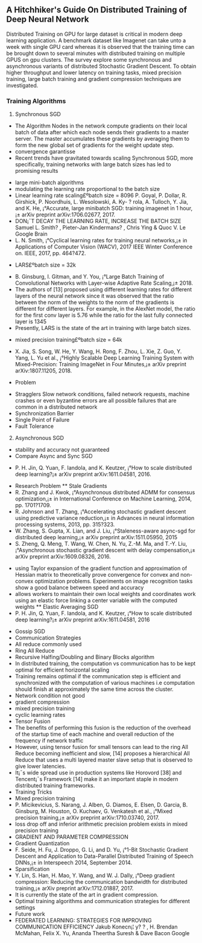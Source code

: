 ## A Hitchhiker's Guide On Distributed Training of Deep Neural Network
Distributed Training on GPU for large dataset is critical in modern deep learning application. A benchmark dataset like Imagenet can take unto a week with single GPU card whereas it is observed that the training time can be brought down to several minutes with distributed training on multiple GPUS on gpu clusters. The survey explore some synchronous and asynchronous variants of distributed Stochastic Gradient Descent. To obtain higher throughput and lower latency on training tasks, mixed precision training, large batch training and gradient compression techniques are investigated.


### Training Algorithms
1. Synchronous SGD
* The Algorithm
  Nodes in the network compute gradients on their local batch of data after which each node sends their gradients to a master server. The master accumulates these gradients by averaging them to form the new global set of gradients for the weight update step.
* convergence garantisse
* Recent trends have gravitated towards scaling Synchronous SGD, more specifically, training networks with large batch sizes has led to promising results
- large mini-batch algorithms
- modulating the learning rate proportional to the batch size
- Linear learning rate scaling£ºbatch size = 8096
  P. Goyal, P. Dollar, R. Girshick, P. Noordhuis, L. Wesolowski, A. Ky- ? rola, A. Tulloch, Y. Jia, and K. He, ¡°Accurate, large minibatch SGD: training imagenet in 1 hour,¡± arXiv preprint arXiv:1706.02677, 2017.
- DON¡¯T DECAY THE LEARNING RATE, INCREASE THE BATCH SIZE Samuel L. Smith? , Pieter-Jan Kindermans? , Chris Ying & Quoc V. Le Google Brain
- L. N. Smith, ¡°Cyclical learning rates for training neural networks,¡± in Applications of Computer Vision (WACV), 2017 IEEE Winter Conference on. IEEE, 2017, pp. 464?472.
* LARS£ºbatch size = 32k
- B. Ginsburg, I. Gitman, and Y. You, ¡°Large Batch Training of Convolutional Networks with Layer-wise Adaptive Rate Scaling,¡± 2018.
- The authors of [13] proposed using different learning rates for different layers of the neural network since it was observed that the ratio between the norm of the weights to the norm of the gradients is different for different layers. For example, in the AlexNet model, the ratio for the first conv layer is 5.76 while the ratio for the last fully connected layer is 1345
- Presently, LARS is the state of the art in training with large batch sizes.
* mixed precision training£ºbatch size = 64k
- X. Jia, S. Song, W. He, Y. Wang, H. Rong, F. Zhou, L. Xie, Z. Guo, Y. Yang, L. Yu et al., ¡°Highly Scalable Deep Learning Training System with Mixed-Precision: Training ImageNet in Four Minutes,¡± arXiv preprint arXiv:1807.11205, 2018.
* Problem
- Stragglers
  Slow network conditions, failed network requests, machine crashes or even byzantine errors are all possible failures that are common in a distributed network
- Synchronization Barrier
- Single Point of Failure
- Fault Tolerance
2. Asynchronous SGD
* stability and accuracy not guaranteed
* Compare Async and Sync SGD
- P. H. Jin, Q. Yuan, F. Iandola, and K. Keutzer, ¡°How to scale distributed deep learning?¡± arXiv preprint arXiv:1611.04581, 2016.
* Research Problem
** Stale Gradients
* R. Zhang and J. Kwok, ¡°Asynchronous distributed ADMM for consensus optimization,¡± in International Conference on Machine Learning, 2014, pp. 1701?1709.
* R. Johnson and T. Zhang, ¡°Accelerating stochastic gradient descent using predictive variance reduction,¡± in Advances in neural information processing systems, 2013, pp. 315?323.
* W. Zhang, S. Gupta, X. Lian, and J. Liu, ¡°Staleness-aware async-sgd for distributed deep learning,¡± arXiv preprint arXiv:1511.05950, 2015
* S. Zheng, Q. Meng, T. Wang, W. Chen, N. Yu, Z.-M. Ma, and T.-Y. Liu, ¡°Asynchronous stochastic gradient descent with delay compensation,¡± arXiv preprint arXiv:1609.08326, 2016.
- using Taylor expansion of the gradient function and approximation of Hessian matrix to theoretically prove convergence for convex and non-convex optimization problems. Experiments on image recognition tasks show a good balance between speed and accuracy
- allows workers to maintain their own local weights and coordinates work using an elastic force linking a center variable with the computed weights
** Elastic Averaging SGD
- P. H. Jin, Q. Yuan, F. Iandola, and K. Keutzer, ¡°How to scale distributed deep learning?¡± arXiv preprint arXiv:1611.04581, 2016
* Gossip SGD
* Communication Strategies
* All reduce commonly used
* Ring All Reduce
* Recursive Halfing/Doubling and Binary Blocks algorithm
* In distributed training, the computation vs communication has to be kept optimal for efficient horizontal scaling
* Training remains optimal if the communication step is efficient and synchronized with the computation of various machines i.e computation should finish at approximately the same time across the cluster.
* Network condition not good
* gradient compression
* mixed precision training
* cyclic learning rates
* Tensor Fusion
* The benefits of performing this fusion is the reduction of the overhead of the startup time of each machine and overall reduction of the frequency if network traffic
* However, using tensor fusion for small tensors can lead to the ring All Reduce becoming inefficient and slow, [14] proposes a hierarchical All Reduce that uses a multi layered master slave setup that is observed to give lower latencies.
* It¡¯s wide spread use in production systems like Horovord [38] and Tencent¡¯s Framework [14] make it an important staple in modern distributed training frameworks.
* Training Tricks
* Mixed precision training
* P. Micikevicius, S. Narang, J. Alben, G. Diamos, E. Elsen, D. Garcia, B. Ginsburg, M. Houston, O. Kuchaev, G. Venkatesh et al., ¡°Mixed precision training,¡± arXiv preprint arXiv:1710.03740, 2017.
* loss drop off and inferior arithmetic precision problem exists in mixed precision training
* GRADIENT AND PARAMETER COMPRESSION
* Gradient Quantization
* F. Seide, H. Fu, J. Droppo, G. Li, and D. Yu, ¡°1-Bit Stochastic Gradient Descent and Application to Data-Parallel Distributed Training of Speech DNNs,¡± in Interspeech 2014, September 2014.
* Sparsification
* Y. Lin, S. Han, H. Mao, Y. Wang, and W. J. Dally, ¡°Deep gradient compression: Reducing the communication bandwidth for distributed training,¡± arXiv preprint arXiv:1712.01887, 2017.
* It is currently the state of the art in gradient compression.
* Optimal training algorithms and communication strategies for different settings
* Future work
* FEDERATED LEARNING: STRATEGIES FOR IMPROVING COMMUNICATION EFFICIENCY Jakub Konecn¡¦ y? ? , H. Brendan McMahan, Felix X. Yu, Ananda Theertha Suresh & Dave Bacon Google
